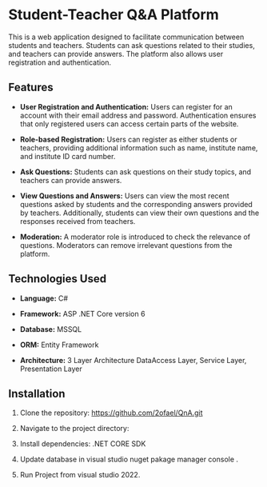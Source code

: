 # Student-Teacher Q&A Platform

This is a web application designed to facilitate communication between students and teachers. Students can ask questions related to their studies, and teachers can provide answers. The platform also allows user registration and authentication.

## Features

- **User Registration and Authentication:** Users can register for an account with their email address and password. Authentication ensures that only registered users can access certain parts of the website.
  
- **Role-based Registration:** Users can register as either students or teachers, providing additional information such as name, institute name, and institute ID card number.

- **Ask Questions:** Students can ask questions on their study topics, and teachers can provide answers.

- **View Questions and Answers:** Users can view the most recent questions asked by students and the corresponding answers provided by teachers. Additionally, students can view their own questions and the responses received from teachers.

- **Moderation:** A moderator role is introduced to check the relevance of questions. Moderators can remove irrelevant questions from the platform.

## Technologies Used

- **Language:** C#
  
- **Framework:** ASP .NET Core version 6 
  
- **Database:** MSSQL 
  
- **ORM:** Entity Framework
  
  
- **Architecture:** 3 Layer Architecture DataAccess Layer, Service Layer, Presentation Layer

## Installation

1. Clone the repository: https://github.com/2ofael/QnA.git


2. Navigate to the project directory:


3. Install dependencies: .NET CORE SDK


4. Update database in visual studio nuget pakage manager console .

5. Run Project from visual studio 2022.


